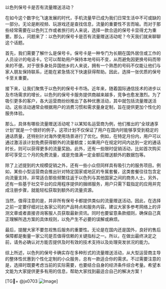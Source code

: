 以色列保号卡是否有流量赠送活动？

在如今这个数字化飞速发展的时代，手机流量早已成为我们日常生活中不可或缺的一部分。无论是刷视频、玩游戏还是查找信息，流量的重要性不言而喻。而对于那些经常需要在以色列工作或者旅行的人来说，选择一款合适的保号卡显得尤为重要。那么，问题来了：以色列的保号卡是否有流量赠送活动呢？今天我们就来聊聊这个话题。

首先，我们需要了解什么是保号卡。保号卡是一种专门为长期在国外居住或工作的人员设计的电话卡。它可以帮助用户保持本地号码不变，从而避免因更换号码而带来的不便。对于很多身处异国他乡的人来说，拥有一个熟悉的号码不仅能让他们与家人朋友保持联系，还能在紧急情况下快速获得帮助。因此，选择一张优质的保号卡至关重要。

接下来，让我们聚焦于以色列的保号卡市场。近年来，随着国际通信技术的进步以及市场需求的增长，以色列的保号卡服务提供商越来越多，竞争也愈发激烈。为了吸引更多的客户，各大运营商纷纷推出了各种优惠活动，其中就包括流量赠送活动。这些活动通常会根据用户的消费习惯和需求量身定制，旨在提供更加个性化的服务体验。

那么，具体有哪些流量赠送活动呢？以某知名运营商为例，他们推出的“全球通享计划”就是一个很好的例子。这项计划不仅保证了用户在国内时能够享受到稳定的通话质量，还特别针对海外使用场景进行了优化。例如，在特定月份内，用户可以通过激活该计划免费获得额外的流量额度；如果用户在规定时间内达到一定的通话时长，则可以获得更多的流量奖励。此外，还有一些限时促销活动，比如首次购买即可享受三个月的免费流量，或是充值满一定金额后赠送额外的数据包等。

除了上述提到的大规模促销之外，还有一些小众但同样具有吸引力的服务项目。例如，某些小型运营商会推出针对特定国家或地区的专属套餐，这类套餐往往包含定向流量支持，非常适合那些频繁往返于以色列与其他国家之间的商务人士。另外，还有一些基于社交平台的应用程序提供的捆绑服务，用户只需下载指定的应用并完成注册步骤，就能轻松获取到额外的流量资源。

当然，值得注意的是，并非所有保号卡都提供类似的流量赠送活动。因此，在选择之前一定要仔细对比各家公司的产品特点和服务内容。建议大家多参考网络上的评测文章或者直接咨询客服人员获取最新资讯。同时也要留意条款细则，确保自己真正理解所选方案的具体规则，以免产生不必要的误解或麻烦。

最后，提醒大家不要忽视售后服务的重要性。无论是在国内还是国外，良好的售后保障都是衡量一家公司是否值得信赖的关键指标之一。所以，在做出最终决定之前，请务必确认对方能否提供及时有效的技术支持以及处理突发状况的能力。

综上所述，以色列的保号卡确实存在多种形式的流量赠送活动，从大型运营商主导的整体性优惠到个性化定制的小众服务，总有一款适合你的需求。不过需要注意的是，选择时既要考虑当前的实际需要，也要结合自身的经济条件综合考量。希望本文能为大家提供更多有用的信息，帮助大家找到最适合自己的解决方案！

[TG💪+ @jx0703 ![Image](https://github.com/user-attachments/assets/dbca1d08-cadb-493c-b0ec-ad6f7a83f270)]